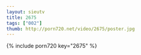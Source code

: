 ```yaml
--- 
layout: sieutv
title: 2675
tags: ["002"]
thumb: http://porn720.net/video/2675/poster.jpg
---
```

{% include porn720 key="2675" %} 
